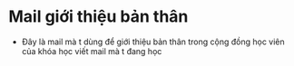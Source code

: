 # Mail giới thiệu bản thân
- Đây là mail mà t dùng để giới thiệu bản thân trong cộng đồng học viên của khóa học viết mail mà t đang học